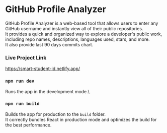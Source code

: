 # GitHub Profile Analyzer

GitHub Profile Analyzer is a web-based tool that allows users to enter any GitHub username and instantly view all of their public repositories. <br/>
It provides a quick and organized way to explore a developer's public work, including repo names, descriptions, languages used, stars, and more.<br/>
It also provide last 90 days commits chart.

### Live Project Link
https://smart-student-id.netlify.app/

### `npm run dev`

Runs the app in the development mode.\


### `npm run build`

Builds the app for production to the `build` folder.\
It correctly bundles React in production mode and optimizes the build for the best performance.
